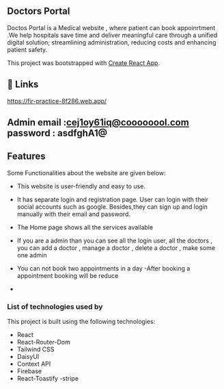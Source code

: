 ## Doctors Portal 

Doctos Portal  is a Medical website , where patient  can book appoinrtment .We help hospitals save time and deliver meaningful care through a unified digital solution; streamlining administration, reducing costs and enhancing patient safety. 

This project was bootstrapped with [Create React App](https://github.com/facebook/create-react-app).

## 🔗 Links

https://fir-practice-8f286.web.app/

## Admin email :cej1oy61iq@coooooool.com   password : asdfghA1@

## Features

Some Functionalities about the website are given below:

- This website is user-friendly and easy to use.

- It has separate login and registration page. User can login with their social accounts such as google.  Besides,they can sign up and login manually with their email and password. 
- The Home page shows  all the services available  
- If you are a admin than you can see all the login user, all the doctors , you can add a doctor , manage a doctor ,  delete a doctor , make some one admin 
- You can not book two appointments in a day
-After booking a appointment booking will be reduce
-


### List of technologies used by 

This project is built using the following technologies:

- React
- React-Router-Dom
- Tailwind CSS
- DaisyUI
- Context API 
- Firebase
- React-Toastify
-stripe
